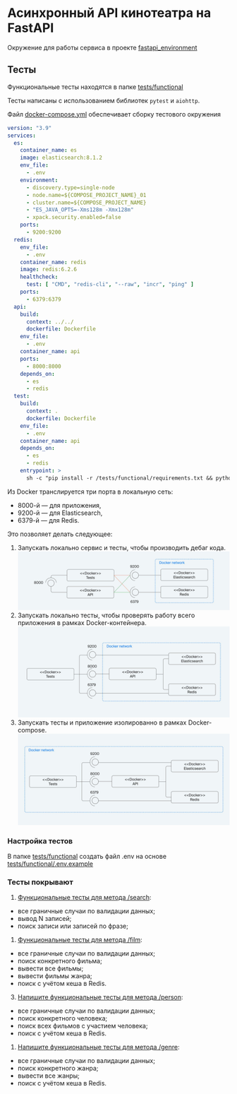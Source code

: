 # Асинхронный API кинотеатра на FastAPI

Окружение для работы сервиса в проекте [fastapi_environment](https://github.com/askalach/fastapi_environment)

## Тесты
Функциональные тесты находятся в папке [tests/functional](tests/functional/)

Тесты написаны с использованием библиотек `pytest` и `aiohttp`.

Файл [docker-compose.yml](tests/functional/docker-compose.yml) обеспечивает сборку тестового окружения

```yaml
version: "3.9"
services:
  es:
    container_name: es
    image: elasticsearch:8.1.2
    env_file:
      - .env
    environment:
      - discovery.type=single-node
      - node.name=${COMPOSE_PROJECT_NAME}_01
      - cluster.name=${COMPOSE_PROJECT_NAME}
      - "ES_JAVA_OPTS=-Xms128m -Xmx128m"
      - xpack.security.enabled=false
    ports:
      - 9200:9200
  redis:
    env_file:
      - .env
    container_name: redis
    image: redis:6.2.6
    healthcheck:
      test: [ "CMD", "redis-cli", "--raw", "incr", "ping" ]
    ports:
      - 6379:6379
  api:
    build:
      context: ../../
      dockerfile: Dockerfile
    env_file:
      - .env
    container_name: api
    ports:
      - 8000:8000
    depends_on:
      - es
      - redis
  test:
    build:
      context: .
      dockerfile: Dockerfile
    env_file:
      - .env
    container_name: api
    depends_on:
      - es
      - redis
    entrypoint: >
      sh -c "pip install -r /tests/functional/requirements.txt && python3 /tests/functional/utils/wait_for_es.py && python3 /tests/functional/utils/wait_for_redis.py && pytest /tests/functional/src"
```

Из Docker транслируется три порта в локальную сеть:
* 8000-й — для приложения,
* 9200-й — для Elasticsearch,
* 6379-й — для Redis.

Это позволяет делать следующее:
1. Запускать локально сервис и тесты, чтобы производить дебаг кода.
![Functional_tests_1](tests/functional/img/Functional_tests_1.jpg)
2. Запускать локально тесты, чтобы проверять работу всего приложения в рамках Docker-контейнера.
![Functional_tests_2](tests/functional/img/Functional_tests_2.jpg)
3. Запускать тесты и приложение изолированно в рамках Docker-compose.
![Functional_tests_3](tests/functional/img/Functional_tests_3.jpg)

### Настройка тестов
В папке [tests/functional](tests/functional/) создать файл .env на основе [tests/functional/.env.example](tests/functional/.env.example)

### Тесты покрывают
1. [Функциональные тесты для метода /search](tests/functional/src/test_search.py):
* все граничные случаи по валидации данных;
* вывод N записей;
* поиск записи или записей по фразе;
1. [Функциональные тесты для метода /film](tests/functional/src/test_film.py):
* все граничные случаи по валидации данных;
* поиск конкретного фильма;
* вывести все фильмы;
* вывести фильмы жанра;
* поиск с учётом кеша в Redis.
3. [Напишите функциональные тесты для метода /person](tests/functional/src/test_person.py):
* все граничные случаи по валидации данных;
* поиск конкретного человека;
* поиск всех фильмов с участием человека;
* поиск с учётом кеша в Redis.
1. [Напишите функциональные тесты для метода /genre](tests/functional/src/test_genre):
* все граничные случаи по валидации данных;
* поиск конкретного жанра;
* вывести все жанры;
* поиск с учётом кеша в Redis.